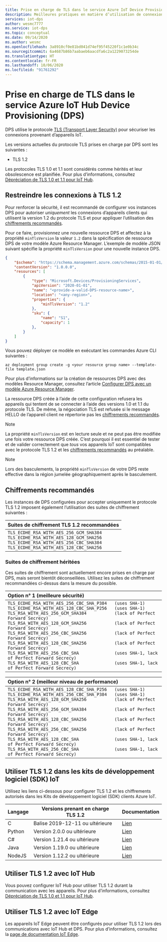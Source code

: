 ```yaml
---
title: Prise en charge de TLS dans le service Azure IoT Device Provisioning (DPS)
description: Meilleures pratiques en matière d’utilisation de connexions TLS sécurisées pour les appareils et les services communiquant avec le service IoT Device Provisioning (DPS)
services: iot-dps
author: wesmc7777
ms.service: iot-dps
ms.topic: conceptual
ms.date: 09/14/2020
ms.author: wesmc
ms.openlocfilehash: 3a8910cf0e81bd041d74ef95f45220f1c1e0b34c
ms.sourcegitcommit: 6a4687b86b7aabaeb6aacdfa6c2a1229073254de
ms.translationtype: HT
ms.contentlocale: fr-FR
ms.lasthandoff: 10/06/2020
ms.locfileid: "91761292"
---
```

# <a name="tls-support-in-azure-iot-hub-device-provisioning-service-dps"></a>Prise en charge de TLS dans le service Azure IoT Hub Device Provisioning (DPS)

DPS utilise le protocole [TLS (Transport Layer Security)](http://wikipedia.org/wiki/Transport_Layer_Security) pour sécuriser les connexions provenant d’appareils IoT. 

Les versions actuelles du protocole TLS prises en charge par DPS sont les suivantes : 
* TLS 1.2

Les protocoles TLS 1.0 et 1.1 sont considérés comme hérités et leur obsolescence est planifiée. Pour plus d’informations, consultez [Dépréciation de TLS 1.0 et 1.1 pour IoT Hub](../iot-hub/iot-hub-tls-deprecating-1-0-and-1-1.md). 

## <a name="restrict-connections-to-tls-12"></a>Restreindre les connexions à TLS 1.2

Pour renforcer la sécurité, il est recommandé de configurer vos instances DPS pour autoriser *uniquement* les connexions d’appareils clients qui utilisent la version 1.2 du protocole TLS et pour appliquer l’utilisation des [chiffrements recommandés](#recommended-ciphers).

Pour ce faire, provisionnez une nouvelle ressource DPS et affectez à la propriété `minTlsVersion` la valeur `1.2` dans la spécification de ressource DPS de votre modèle Azure Resource Manager. L’exemple de modèle JSON suivant spécifie la propriété `minTlsVersion` pour une nouvelle instance DPS.

```json
{
    "$schema": "https://schema.management.azure.com/schemas/2015-01-01/deploymentTemplate.json#",
    "contentVersion": "1.0.0.0",
    "resources": [
        {
            "type": "Microsoft.Devices/ProvisioningServices",
            "apiVersion": "2020-01-01",
            "name": "<provide-a-valid-DPS-resource-name>",
            "location": "<any-region>",
            "properties": {
                "minTlsVersion": "1.2"
            },
            "sku": {
                "name": "S1",
                "capacity": 1
            },
        }     
    ]
}
```

Vous pouvez déployer ce modèle en exécutant les commandes Azure CLI suivantes : 

```azurecli
az deployment group create -g <your resource group name> --template-file template.json
```

Pour plus d’informations sur la création de ressources DPS avec des modèles Resource Manager, consultez l’article [Configurer DPS avec un modèle Azure Resource Manager](quick-setup-auto-provision-rm.md).

La ressource DPS créée à l’aide de cette configuration refusera les appareils qui tentent de se connecter à l’aide des versions 1.0 et 1.1 du protocole TLS. De même, la négociation TLS est refusée si le message HELLO de l’appareil client ne répertorie pas les [chiffrements recommandés](#recommended-ciphers).

> [!NOTE]
> La propriété `minTlsVersion` est en lecture seule et ne peut pas être modifiée une fois votre ressource DPS créée. C’est pourquoi il est essentiel de tester et de valider correctement que *tous* vos appareils IoT sont compatibles avec le protocole TLS 1.2 et les [chiffrements recommandés](#recommended-ciphers) au préalable.


> [!NOTE]
> Lors des basculements, la propriété `minTlsVersion` de votre DPS reste effective dans la région jumelée géographiquement après le basculement.

## <a name="recommended-ciphers"></a>Chiffrements recommandés

Les instances de DPS configurées pour accepter uniquement le protocole TLS 1.2 imposent également l’utilisation des suites de chiffrement suivantes :


| Suites de chiffrement TLS 1.2 recommandées |
| :--- |
| `TLS_ECDHE_RSA_WITH_AES_256_GCM_SHA384`<br>`TLS_ECDHE_RSA_WITH_AES_128_GCM_SHA256`<br>`TLS_ECDHE_RSA_WITH_AES_256_CBC_SHA384`<br>`TLS_ECDHE_RSA_WITH_AES_128_CBC_SHA256` |


### <a name="legacy-cipher-suites"></a>Suites de chiffrement héritées 

Ces suites de chiffrement sont actuellement encore prises en charge par DPS, mais seront bientôt déconseillées. Utilisez les suites de chiffrement recommandées ci-dessus dans la mesure du possible.

| Option n° 1 (meilleure sécurité) |
| :--- |
| `TLS_ECDHE_RSA_WITH_AES_256_CBC_SHA_P384   (uses SHA-1)`<br>`TLS_ECDHE_RSA_WITH_AES_128_CBC_SHA_P256   (uses SHA-1)`<br>`TLS_RSA_WITH_AES_256_GCM_SHA384           (lack of Perfect Forward Secrecy)`<br>`TLS_RSA_WITH_AES_128_GCM_SHA256           (lack of Perfect Forward Secrecy)`<br>`TLS_RSA_WITH_AES_256_CBC_SHA256           (lack of Perfect Forward Secrecy)`<br>`TLS_RSA_WITH_AES_128_CBC_SHA256           (lack of Perfect Forward Secrecy)`<br>`TLS_RSA_WITH_AES_256_CBC_SHA              (uses SHA-1, lack of Perfect Forward Secrecy)`<br>`TLS_RSA_WITH_AES_128_CBC_SHA              (uses SHA-1, lack of Perfect Forward Secrecy)` |

| Option n° 2 (meilleur niveau de performance) |
| :--- |
| `TLS_ECDHE_RSA_WITH_AES_128_CBC_SHA_P256   (uses SHA-1)`<br>`TLS_ECDHE_RSA_WITH_AES_256_CBC_SHA_P384   (uses SHA-1)`<br>`TLS_RSA_WITH_AES_128_GCM_SHA256           (lack of Perfect Forward Secrecy)`<br>`TLS_RSA_WITH_AES_256_GCM_SHA384           (lack of Perfect Forward Secrecy)`<br>`TLS_RSA_WITH_AES_128_CBC_SHA256           (lack of Perfect Forward Secrecy)`<br>`TLS_RSA_WITH_AES_256_CBC_SHA256           (lack of Perfect Forward Secrecy)`<br>`TLS_RSA_WITH_AES_128_CBC_SHA              (uses SHA-1, lack of Perfect Forward Secrecy)`<br>`TLS_RSA_WITH_AES_256_CBC_SHA              (uses SHA-1, lack of Perfect Forward Secrecy)` |


## <a name="use-tls-12-in-the-iot-sdks"></a>Utiliser TLS 1.2 dans les kits de développement logiciel (SDK) IoT

Utilisez les liens ci-dessous pour configurer TLS 1.2 et les chiffrements autorisés dans les Kits de développement logiciel (SDK) clients Azure IoT.

| Langage | Versions prenant en charge TLS 1.2 | Documentation |
|----------|------------------------------------|---------------|
| C        | Balise 2019-12-11 ou ultérieure            | [Lien](https://aka.ms/Tls_C_SDK_IoT) |
| Python   | Version 2.0.0 ou ultérieure             | [Lien](https://aka.ms/Tls_Python_SDK_IoT) |
| C#       | Version 1.21.4 ou ultérieure            | [Lien](https://aka.ms/Tls_CSharp_SDK_IoT) |
| Java     | Version 1.19.0 ou ultérieure            | [Lien](https://aka.ms/Tls_Java_SDK_IoT) |
| NodeJS   | Version 1.12.2 ou ultérieure            | [Lien](https://aka.ms/Tls_Node_SDK_IoT) |

## <a name="use-tls-12-with-iot-hub"></a>Utiliser TLS 1.2 avec IoT Hub

Vous pouvez configurer IoT Hub pour utiliser TLS 1.2 durant la communication avec les appareils. Pour plus d’informations, consultez [Dépréciation de TLS 1.0 et 1.1 pour IoT Hub](../iot-hub/iot-hub-tls-deprecating-1-0-and-1-1.md).

## <a name="use-tls-12-with-iot-edge"></a>Utiliser TLS 1.2 avec IoT Edge

Les appareils IoT Edge peuvent être configurés pour utiliser TLS 1.2 lors des communications avec IoT Hub et DPS. Pour plus d’informations, consultez la [page de documentation IoT Edge](https://github.com/Azure/iotedge/blob/master/edge-modules/edgehub-proxy/README.md).
